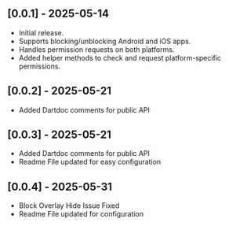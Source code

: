 ## [0.0.1] - 2025-05-14

- Initial release.
- Supports blocking/unblocking Android and iOS apps.
- Handles permission requests on both platforms.
- Added helper methods to check and request platform-specific permissions.


## [0.0.2] - 2025-05-21
- Added Dartdoc comments for public API

## [0.0.3] - 2025-05-21
- Added Dartdoc comments for public API
- Readme File updated for easy configuration 

## [0.0.4] - 2025-05-31
- Block Overlay Hide Issue Fixed
- Readme File updated for configuration 
